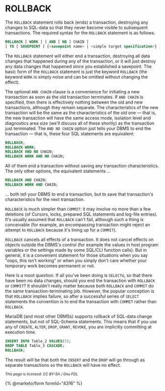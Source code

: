 # ROLLBACK

The `ROLLBACK` statement rolls back (ends) a transaction, destroying any changes to SQL-data so that they never become visible to subsequent transactions. The required syntax for the `ROLLBACK` statement is as follows.

```sql
ROLLBACK [ WORK ] [ AND [ NO ] CHAIN ] 
[ TO [ SAVEPOINT ] {<savepoint name> | <simple target specification>} ]
```

The `ROLLBACK` statement will either end a transaction, destroying all data changes that happened during any of the transaction, or it will just destroy any data changes that happened since you established a savepoint. The basic form of the `ROLLBACK` statement is just the keyword `ROLLBACK` (the keyword `WORK` is simply noise and can be omitted without changing the effect).

The optional `AND CHAIN` clause is a convenience for initiating a new transaction as soon as the old transaction terminates. If `AND CHAIN` is specified, then there is effectively nothing between the old and new transactions, although they remain separate. The characteristics of the new transaction will be the same as the characteristics of the old one — that is, the new transaction will have the same access mode, isolation level and diagnostics area size (we'll discuss all of these shortly) as the transaction just terminated. The `AND NO CHAIN` option just tells your DBMS to end the transaction — that is, these four SQL statements are equivalent:

```sql
ROLLBACK; 
ROLLBACK WORK; 
ROLLBACK AND NO CHAIN; 
ROLLBACK WORK AND NO CHAIN;
```

All of them end a transaction without saving any transaction characteristics. The only other options, the equivalent statements ...

```sql
ROLLBACK AND CHAIN;
ROLLBACK WORK AND CHAIN;
```

... both tell your DBMS to end a transaction, but to save that transaction's characteristics for the next transaction.

`ROLLBACK` is much simpler than `COMMIT`: it may involve no more than a few deletions (of Cursors, locks, prepared SQL statements and log-file entries). It's usually assumed that `ROLLBACK` can't fail, although such a thing is conceivable (for example, an encompassing transaction might reject an attempt to `ROLLBACK` because it's lining up for a `COMMIT`).

`ROLLBACK` cancels all effects of a transaction. It does not cancel effects on objects outside the DBMS's control (for example the values in host program variables or the settings made by some SQL/CLI function calls). But in general, it is a convenient statement for those situations when you say "oops, this isn't working" or when you simply don't care whether your temporary work becomes permanent or not.

Here is a moot question. If all you've been doing is `SELECT`s, so that there have been no data changes, should you end the transaction with `ROLLBACK` or `COMMIT`? It shouldn't really matter because both `ROLLBACK` and `COMMIT` do the same transaction-terminating job. However, the popular conception is that `ROLLBACK` implies failure, so after a successful series of `SELECT` statements the convention is to end the transaction with `COMMIT` rather than `ROLLBACK`.

MariaDB (and most other DBMSs) supports rollback of SQL-data change statements, but not of SQL-Schema statements. This means that if you use any of `CREATE`, `ALTER`, `DROP`, `GRANT`, `REVOKE`, you are implicitly committing at execution time.

```sql
INSERT INTO Table_2 VALUES(5); 
DROP TABLE Table_3 CASCADE; 
ROLLBACK;
```

The result will be that both the `INSERT` and the `DROP` will go through as separate transactions so the `ROLLBACK` will have no effect.

<sub>_This page is licensed: CC BY-SA / Gnu FDL_</sub>

{% @marketo/form formId="4316" %}
